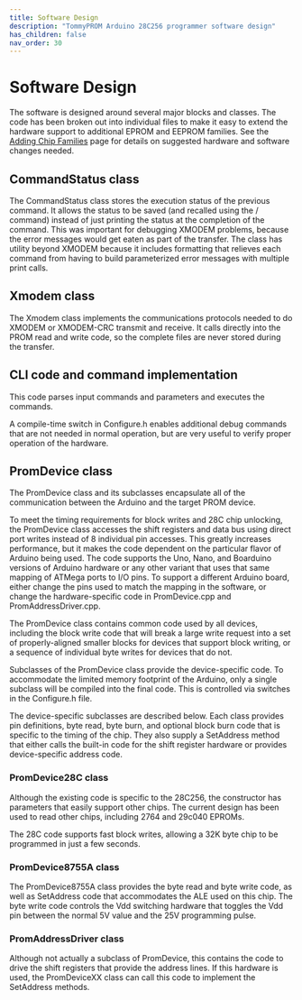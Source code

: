 ```yaml
---
title: Software Design
description: "TommyPROM Arduino 28C256 programmer software design"
has_children: false
nav_order: 30
---
```


# Software Design

The software is designed around several major blocks and classes.  The code has been
broken out into individual files to make it easy to extend the hardware support to
additional EPROM and EEPROM families. See the
[Adding Chip Families](../extending) page for details on suggested hardware and software
changes needed.

## CommandStatus class

The CommandStatus class stores the execution status of the previous command.  It allows
the status to be saved (and recalled using the / command) instead of just printing the
status at the completion of the command.  This was important for debugging XMODEM
problems, because the error messages would get eaten as part of the transfer.  The class
has utility beyond XMODEM because it includes formatting that relieves each command from
having to build parameterized error messages with multiple print calls.

## Xmodem class

The Xmodem class implements the communications protocols needed to do XMODEM or XMODEM-CRC
transmit and receive.  It calls directly into the PROM read and write code, so the
complete files are never stored during the transfer.

## CLI code and command implementation

This code parses input commands and parameters and executes the commands.

A compile-time switch in Configure.h enables additional debug commands that are not needed
in normal operation, but are very useful to verify proper operation of the hardware.

## PromDevice class

The PromDevice class and its subclasses encapsulate all of the communication between the
Arduino and the target PROM device.

To meet the timing requirements for block writes and 28C chip unlocking, the PromDevice
class accesses the shift registers and data bus using direct port writes instead of 8
individual pin accesses.  This greatly increases performance, but it makes the code
dependent on the particular flavor of Arduino being used.  The code supports the Uno,
Nano, and Boarduino versions of Arduino hardware or any other variant that uses that same
mapping of ATMega ports to I/O pins.  To support a different Arduino board, either change
the pins used to match the mapping in the software, or change the hardware-specific code
in PromDevice.cpp and PromAddressDriver.cpp.

The PromDevice class contains common code used by all devices, including the block write
code that will break a large write request into a set of properly-aligned smaller blocks
for devices that support block writing, or a sequence of individual byte writes for
devices that do not.

Subclasses of the PromDevice class provide the device-specific code. To accommodate the
limited memory footprint of the Arduino, only a single subclass will be compiled into the
final code. This is controlled via switches in the Configure.h file.

The device-specific subclasses are described below.  Each class provides pin definitions,
byte read, byte burn, and optional block burn code that is specific to the timing of the
chip. They also supply a SetAddress method that either calls the built-in code for the
shift register hardware or provides device-specific address code.

### PromDevice28C class

Although the existing code is specific to the 28C256, the constructor has parameters that
easily support other chips.  The current design has been used to read other chips,
including 2764 and 29c040 EPROMs.

The 28C code supports fast block writes, allowing a 32K byte chip to be programmed in just
a few seconds.

### PromDevice8755A class

The PromDevice8755A class provides the byte read and byte write code, as well as
SetAddress code that accommodates the ALE used on this chip.  The byte write code controls
the Vdd switching hardware that toggles the Vdd pin between the normal 5V value and the
25V programming pulse.

### PromAddressDriver class

Although not actually a subclass of PromDevice, this contains the code to drive the shift
registers that provide the address lines. If this hardware is used, the PromDeviceXX class
can call this code to implement the SetAddress methods.
